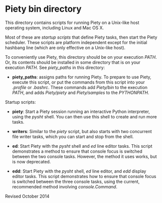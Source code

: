 
Piety bin directory
=====================

This directory contains scripts for running Piety on a Unix-like host
operating system, including Linux and Mac OS X. 

Most of these are *startup scripts* that define Piety tasks, then
start the Piety scheduler.  These scripts are platform independent
except for the initial hashbang line (which are only effective on a
Unix-like host).

To conveniently use Piety, this directory should be on your execution
*PATH*.  Or, its contents should be installed in some directory that
is on your execution *PATH*.  See *piety_paths* in this directory:

- **piety_paths**: assigns paths for running Piety.  To prepare to
 use Piety, execute this script, or put the commands from this script
 into your *.profile* or *.bashrc*.  These commands add *Piety/bin* to
 the execution *PATH*, and adds *Piety/piety* and *Piety/samples* to
 the *PYTHONPATH*.

Startup scripts:

- **piety**: Start a Piety session running an interactive Python
 interpreter, using the *pysht* shell.  You can then use this shell to
 create and run more tasks.

- **writers**: Similar to the *piety* script, but also starts with
    two concurrent file writer tasks, which you can start and stop
    from the shell.

- **ed**: Start Piety with the *pysht* shell and *ed* line editor
    tasks.  This script demonstrates a method to ensure that console
    focus is switched between the two console tasks.  However, the
    method it uses works, but is now deprecated.

- **edd**: Start Piety with the *pysht* shell, *ed* line editor, and
    *edd* display editor tasks.  This script demonstrates how to
    ensure that console focus is switched between the three console
    tasks, using the current, recommended method involving
    *console.Command*.

Revised October 2014
